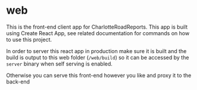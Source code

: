 # web

This is the front-end client app for CharlotteRoadReports. This app is built using Create React App, see related documentation for commands on how to use this project.

In order to server this react app in production make sure it is built and the build is output to this web folder (`/web/build`) so it can be accessed by the `server` binary when self serving is enabled.

Otherwise you can serve this front-end however you like and proxy it to the back-end
